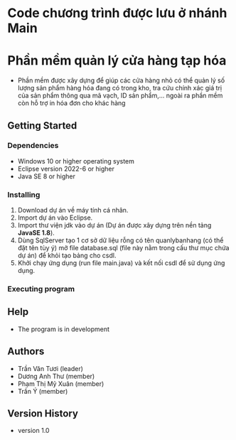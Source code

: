 # Code chương trình được lưu ở nhánh Main

# Phần mềm quản lý cửa hàng tạp hóa
- Phần mềm được xây dựng để giúp các cửa hàng nhỏ có thể quản lý số lượng sản phẩm hàng hóa đang có trong kho, tra cứu chính xác giá trị của sản phẩm thông qua mã vạch, ID sản phẩm,... ngoài ra phần mềm còn hỗ trợ in hóa đơn cho khác hàng
## Getting Started
### Dependencies
  - Windows 10 or higher operating system
  - Eclipse version 2022-6 or higher
  - Java SE 8 or higher
### Installing
  1. Download dự án về máy tính cá nhân.
  2. Import dự án vào Eclipse.
  3. Import thư viện jdk vào dự án (Dự án được xây dựng trên nền tảng **JavaSE 1.8**).
  4. Dùng SqlServer tạo 1 cơ sở dữ liệu rỗng có tên quanlybanhang (có thể đặt tên tùy ý) mở file database.sql (file này nằm trong cấu thư mục chứa dự án) để khỏi tạo bảng cho csdl.
  5. Khởi chạy ứng dụng (run file main.java) và kết nối csdl để sử dụng ứng dụng.
### Executing program

## Help
  - The program is in development
## Authors
  - Trần Văn Tươi (leader)
  - Dương Anh Thư (member)
  - Phạm Thị Mỹ Xuân (member)
  - Trần Ý (member)
## Version History
  - version 1.0
